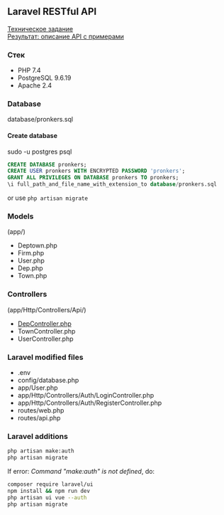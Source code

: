 ## Laravel RESTful API

[Техническое задание](https://docs.google.com/document/d/12pf7fx3tTC9Vlk4-h0vWRxQHAEgWJBzsUa_IH6LcC4Y/edit)<br/>
[Результат: описание API с примерами](api.md)


### Стек
- PHP 7.4
- PostgreSQL 9.6.19
- Apache 2.4

### Database
database/pronkers.sql

#### Create database
sudo -u postgres psql
```SQL
CREATE DATABASE pronkers;
CREATE USER pronkers WITH ENCRYPTED PASSWORD 'pronkers';
GRANT ALL PRIVILEGES ON DATABASE pronkers TO pronkers;
\i full_path_and_file_name_with_extension_to database/pronkers.sql
```
or use `php artisan migrate`

### Models
(app/)
- Deptown.php  
- Firm.php
- User.php
- Dep.php
- Town.php

### Controllers
(app/Http/Controllers/Api/)
- [DepController.php](app/Http/Controllers/Api/DepController.php)  
- TownController.php  
- UserController.php

### Laravel modified files
- .env
- config/database.php
- app/User.php
- app/Http/Controllers/Auth/LoginController.php
- app/Http/Controllers/Auth/RegisterController.php
- routes/web.php
- routes/api.php

### Laravel additions
```sh
php artisan make:auth
php artisan migrate
```
If error: *Command "make:auth" is not defined*, do:
```sh
composer require laravel/ui
npm install && npm run dev
php artisan ui vue --auth
php artisan migrate
```
